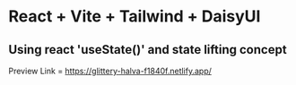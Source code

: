 # React + Vite + Tailwind + DaisyUI
## Using react 'useState()' and state lifting concept

Preview Link = https://glittery-halva-f1840f.netlify.app/

